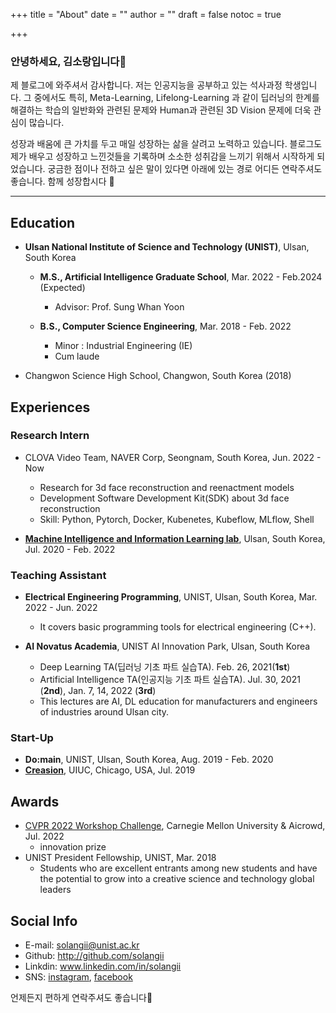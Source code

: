 +++
title = "About"
date = ""
author = ""
draft = false
notoc = true

+++


### 안녕하세요, 김소랑입니다:wave:
제 블로그에 와주셔서 감사합니다. 저는 인공지능을 공부하고 있는 석사과정 학생입니다. 그 중에서도 특히, Meta-Learning, Lifelong-Learning 과 같이 딥러닝의 한계를 해결하는 학습의 일반화와 관련된 문제와 Human과 관련된 3D Vision 문제에 더욱 관심이 많습니다.

성장과 배움에 큰 가치를 두고 매일 성장하는 삶을 살려고 노력하고 있습니다. 블로그도 제가 배우고 성장하고 느낀것들을 기록하며 소소한 성취감을 느끼기 위해서 시작하게 되었습니다. 궁금한 점이나 전하고 싶은 말이 있다면 아래에 있는 경로 어디든 연락주셔도 좋습니다. 함께 성장합시다 :seedling:

---

 ## Education

- **Ulsan National Institute of Science and Technology (UNIST)**, Ulsan, South Korea

  - **M.S., Artificial Intelligence Graduate School**, Mar. 2022 - Feb.2024 (Expected)
    - Advisor: Prof. Sung Whan Yoon

  -  **B.S., Computer Science Engineering**, Mar. 2018 - Feb. 2022
     -  Minor : Industrial Engineering (IE)
     -  Cum laude

-  Changwon Science High School, Changwon, South Korea (2018)

## Experiences

### Research Intern

- CLOVA Video Team, NAVER Corp, Seongnam, South Korea, Jun. 2022 - Now
  - Research for 3d face reconstruction and reenactment models
  - Development Software Development Kit(SDK) about 3d face reconstruction
  - Skill: Python, Pytorch, Docker, Kubenetes, Kubeflow, MLflow, Shell

- [**Machine Intelligence and Information Learning lab**](https://sites.google.com/view/swyoon89/research-interests), Ulsan, South Korea, Jul. 2020 - Feb. 2022



### Teaching Assistant

- **Electrical Engineering Programming**, UNIST, Ulsan, South Korea, Mar. 2022 - Jun. 2022
  - It covers basic programming tools for electrical engineering (C++).

- **AI Novatus Academia**, UNIST AI Innovation Park, Ulsan, South Korea
  - Deep Learning TA(딥러닝 기초 파트 실습TA). Feb. 26, 2021(**1st**)
  - Artificial Intelligence TA(인공지능 기초 파트 실습TA). Jul. 30, 2021 (**2nd**), Jan. 7, 14, 2022 (**3rd**)
  - This lectures are AI, DL education for manufacturers and engineers of industries around Ulsan city.

### Start-Up

- **Do:main**, UNIST, Ulsan, South Korea, Aug. 2019 - Feb. 2020
- **[Creasion](https://iventure.illinois.edu/creasion/)**, UIUC, Chicago, USA, Jul. 2019



## Awards

- [CVPR 2022 Workshop Challenge](https://bit.ly/3uP48bj), Carnegie Mellon University & Aicrowd, Jul. 2022
  - innovation prize
- UNIST President Fellowship, UNIST, Mar. 2018
  - Students who are excellent entrants among new students and have the potential to grow into a creative science and technology global leaders

## Social Info

 - E-mail: solangii@unist.ac.kr
 - Github: http://github.com/solangii
 - Linkdin: www.linkedin.com/in/solangii
 - SNS: [instagram](http://www.instagram.com/s_rang__), [facebook](https://www.facebook.com/solangii1229/)

 언제든지 편하게 연락주셔도 좋습니다:disguised_face:
